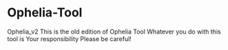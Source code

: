 # Ophelia-Tool
Ophelia_v2 This is the old edition of Ophelia Tool Whatever you do with this tool is Your responsibility Please be careful!
